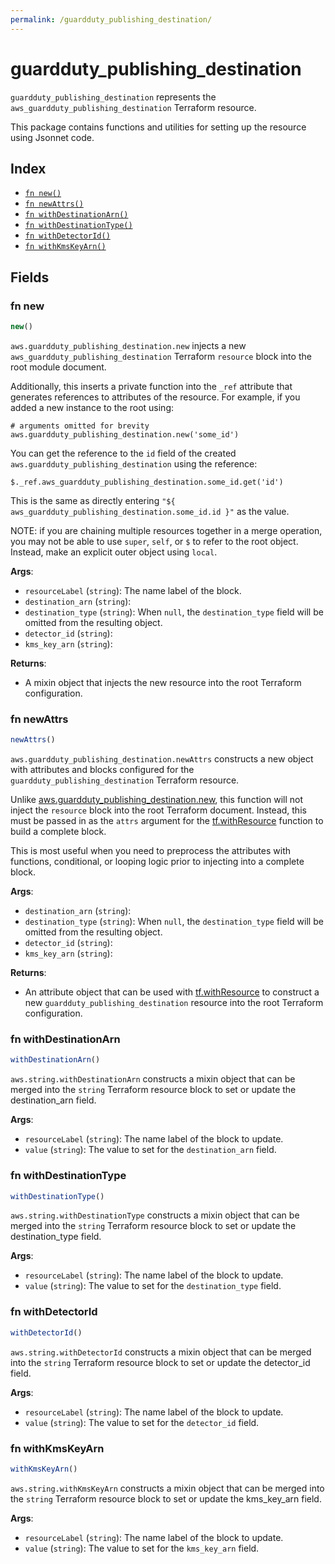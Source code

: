 ```yaml
---
permalink: /guardduty_publishing_destination/
---
```


# guardduty_publishing_destination

`guardduty_publishing_destination` represents the `aws_guardduty_publishing_destination` Terraform resource.



This package contains functions and utilities for setting up the resource using Jsonnet code.


## Index

* [`fn new()`](#fn-new)
* [`fn newAttrs()`](#fn-newattrs)
* [`fn withDestinationArn()`](#fn-withdestinationarn)
* [`fn withDestinationType()`](#fn-withdestinationtype)
* [`fn withDetectorId()`](#fn-withdetectorid)
* [`fn withKmsKeyArn()`](#fn-withkmskeyarn)

## Fields

### fn new

```ts
new()
```


`aws.guardduty_publishing_destination.new` injects a new `aws_guardduty_publishing_destination` Terraform `resource`
block into the root module document.

Additionally, this inserts a private function into the `_ref` attribute that generates references to attributes of the
resource. For example, if you added a new instance to the root using:

    # arguments omitted for brevity
    aws.guardduty_publishing_destination.new('some_id')

You can get the reference to the `id` field of the created `aws.guardduty_publishing_destination` using the reference:

    $._ref.aws_guardduty_publishing_destination.some_id.get('id')

This is the same as directly entering `"${ aws_guardduty_publishing_destination.some_id.id }"` as the value.

NOTE: if you are chaining multiple resources together in a merge operation, you may not be able to use `super`, `self`,
or `$` to refer to the root object. Instead, make an explicit outer object using `local`.

**Args**:
  - `resourceLabel` (`string`): The name label of the block.
  - `destination_arn` (`string`): 
  - `destination_type` (`string`):  When `null`, the `destination_type` field will be omitted from the resulting object.
  - `detector_id` (`string`): 
  - `kms_key_arn` (`string`): 

**Returns**:
- A mixin object that injects the new resource into the root Terraform configuration.


### fn newAttrs

```ts
newAttrs()
```


`aws.guardduty_publishing_destination.newAttrs` constructs a new object with attributes and blocks configured for the `guardduty_publishing_destination`
Terraform resource.

Unlike [aws.guardduty_publishing_destination.new](#fn-new), this function will not inject the `resource`
block into the root Terraform document. Instead, this must be passed in as the `attrs` argument for the
[tf.withResource](https://github.com/tf-libsonnet/core/tree/main/docs#fn-withresource) function to build a complete block.

This is most useful when you need to preprocess the attributes with functions, conditional, or looping logic prior to
injecting into a complete block.

**Args**:
  - `destination_arn` (`string`): 
  - `destination_type` (`string`):  When `null`, the `destination_type` field will be omitted from the resulting object.
  - `detector_id` (`string`): 
  - `kms_key_arn` (`string`): 

**Returns**:
  - An attribute object that can be used with [tf.withResource](https://github.com/tf-libsonnet/core/tree/main/docs#fn-withresource) to construct a new `guardduty_publishing_destination` resource into the root Terraform configuration.


### fn withDestinationArn

```ts
withDestinationArn()
```

`aws.string.withDestinationArn` constructs a mixin object that can be merged into the `string`
Terraform resource block to set or update the destination_arn field.



**Args**:
  - `resourceLabel` (`string`): The name label of the block to update.
  - `value` (`string`): The value to set for the `destination_arn` field.


### fn withDestinationType

```ts
withDestinationType()
```

`aws.string.withDestinationType` constructs a mixin object that can be merged into the `string`
Terraform resource block to set or update the destination_type field.



**Args**:
  - `resourceLabel` (`string`): The name label of the block to update.
  - `value` (`string`): The value to set for the `destination_type` field.


### fn withDetectorId

```ts
withDetectorId()
```

`aws.string.withDetectorId` constructs a mixin object that can be merged into the `string`
Terraform resource block to set or update the detector_id field.



**Args**:
  - `resourceLabel` (`string`): The name label of the block to update.
  - `value` (`string`): The value to set for the `detector_id` field.


### fn withKmsKeyArn

```ts
withKmsKeyArn()
```

`aws.string.withKmsKeyArn` constructs a mixin object that can be merged into the `string`
Terraform resource block to set or update the kms_key_arn field.



**Args**:
  - `resourceLabel` (`string`): The name label of the block to update.
  - `value` (`string`): The value to set for the `kms_key_arn` field.

